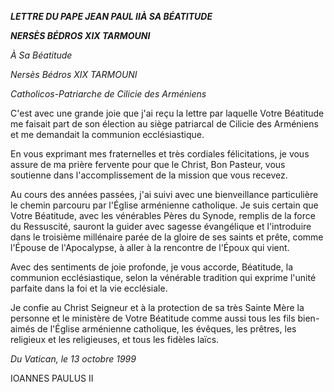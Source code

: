 ***LETTRE DU PAPE JEAN PAUL II******À SA BÉATITUDE***

***NERSÈS BÉDROS XIX TARMOUNI***

*À Sa Béatitude*

*Nersès Bédros XIX TARMOUNI*

*Catholicos-Patriarche de Cilicie des Arméniens*

C'est avec une grande joie que j'ai reçu la lettre par laquelle Votre Béatitude me faisait part de son élection au siège patriarcal de Cilicie des Arméniens et me demandait la communion ecclésiastique.

En vous exprimant mes fraternelles et très cordiales félicitations, je vous assure de ma prière fervente pour que le Christ, Bon Pasteur, vous soutienne dans l'accomplissement de la mission que vous recevez.

Au cours des années passées, j'ai suivi avec une bienveillance particulière le chemin parcouru par l'Église arménienne catholique. Je suis certain que Votre Béatitude, avec les vénérables Pères du Synode, remplis de la force du Ressuscité, sauront la guider avec sagesse évangélique et l'introduire dans le troisième millénaire parée de la gloire de ses saints et prête, comme l'Épouse de l'Apocalypse, à aller à la rencontre de l'Époux qui vient.

Avec des sentiments de joie profonde, je vous accorde, Béatitude, la communion ecclésiastique, selon la vénérable tradition qui exprime l'unité parfaite dans la foi et la vie ecclésiale.

Je confie au Christ Seigneur et à la protection de sa très Sainte Mère la personne et le ministère de Votre Béatitude comme aussi tous les fils bien-aimés de l'Église arménienne catholique, les évêques, les prêtres, les religieux et les religieuses, et tous les fidèles laïcs.

*Du Vatican, le 13 octobre 1999*

IOANNES PAULUS II